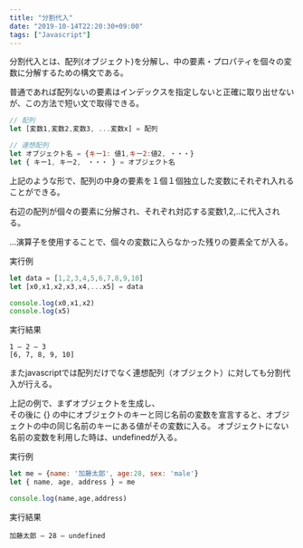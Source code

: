 ```yaml
---
title: "分割代入"
date: "2019-10-14T22:20:30+09:00"
tags: ["Javascript"]
---
```


分割代入とは、配列(オブジェクト)を分解し、中の要素・プロパティを個々の変数に分解するための構文である。

普通であれば配列ないの要素はインデックスを指定しないと正確に取り出せないが、この方法で短い文で取得できる。

<div class="note_content_by_programming_language" id="note_content_Javascript">

```javascript
// 配列
let [変数1,変数2,変数3, ...変数x] = 配列

// 連想配列
let オブジェクト名 = {キー1: 値1,キー2:値2, ・・・}
let { キー1, キー2,　・・・ } = オブジェクト名
```

上記のような形で、配列の中身の要素を１個１個独立した変数にそれぞれ入れることができる。

右辺の配列が個々の要素に分解され、それぞれ対応する変数1,2,..に代入される。

...演算子を使用することで、個々の変数に入らなかった残りの要素全てが入る。

実行例

```javascript
let data = [1,2,3,4,5,6,7,8,9,10]
let [x0,x1,x2,x3,x4,...x5] = data

console.log(x0,x1,x2)
console.log(x5)
```

実行結果

```
1 – 2 – 3
[6, 7, 8, 9, 10]
```

またjavascriptでは配列だけでなく連想配列（オブジェクト）に対しても分割代入が行える。

上記の例で、まずオブジェクトを生成し、   
その後に {} の中にオブジェクトのキーと同じ名前の変数を宣言すると、オブジェクトの中の同じ名前のキーにある値がその変数に入る。
オブジェクトにない名前の変数を利用した時は、undefinedが入る。

実行例

```javascript
let me = {name: '加藤太郎', age:28, sex: 'male'}
let { name, age, address } = me

console.log(name,age,address)
```

実行結果

```
加藤太郎 – 28 – undefined
```

</div>

